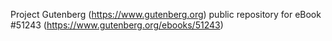 Project Gutenberg (https://www.gutenberg.org) public repository for
eBook #51243 (https://www.gutenberg.org/ebooks/51243)
